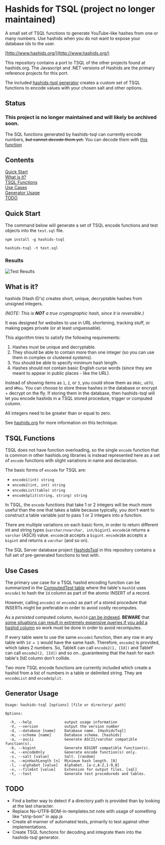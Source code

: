 # Hashids for TSQL (project no longer maintained)

A small set of TSQL functions to generate YouTube-like hashes from one or many numbers. 
Use hashids when you do not want to expose your database ids to the user.

[http://www.hashids.org/](http://www.hashids.org/)

This repository contains a port to TSQL of the other projects found at hashids.org.
The Javascript and .NET versions of Hashids are the primary reference projects for this port.

The included [hashids-tsql generator](https://github.com/waynebloss/hashids-tsql/tree/master/hashids-tsql) creates a 
custom set of TSQL functions to encode values with your chosen salt and other options.

## Status

### This project is no longer maintained and will likely be archived soon.

The SQL functions generated by hashids-tsql can currently encode numbers, ~~but cannot _decode_ them yet.~~ You can decode them with [this function](https://github.com/waynebloss/hashids-tsql/issues/2#issuecomment-528174001)

## Contents

[Quick Start](#quick-start)  
[What is it?](#what-is-it)  
[TSQL Functions](#tsql-functions)  
[Use Cases](#use-cases)  
[Generator Usage](#generator-usage)  
[TODO](#todo)  

## Quick Start

The command below will generate a set of TSQL encode functions and test objects into the `test.sql` file.

```console
npm install -g hashids-tsql

hashids-tsql -t test.sql
```

### Results

![Test Results](https://raw.github.com/waynebloss/hashids-tsql/master/readme-assets/qtest-20141109.png)

## What is it?

hashids (Hash ID's) creates short, unique, decryptable hashes from unsigned integers.

_(NOTE: This is **NOT** a true cryptographic hash, since it is reversible.)_

It was designed for websites to use in URL shortening, tracking stuff, or 
making pages private (or at least unguessable).

This algorithm tries to satisfy the following requirements:

1. Hashes must be unique and decryptable.
2. They should be able to contain more than one integer (so you can use them in complex or clustered systems).
3. You should be able to specify minimum hash length.
4. Hashes should not contain basic English curse words (since they are meant to appear in public places - like the URL).

Instead of showing items as `1`, `2`, or `3`, you could show them as `U6dc`, `u87U`, and `HMou`.
You can choose to store these hashes in the database or encrypt + decrypt on the fly. If storing them in the database,
then hashids-tsql will let you encode hashids in a TSQL stored procedure, trigger or computed column.

All integers need to be greater than or equal to zero.

See [hashids.org](http://www.hashids.org/) for more information on this technique.

## TSQL Functions

TSQL does not have function overloading, so the single `encode` function that is common in other hashids.org libraries
is instead represented here as a set of `encode` functions with slight variations in name and declaration.

The basic forms of `encode` for TSQL are:

- `encode1(int) string`
- `encode2(int, int) string`
- `encodeList(table) string`
- `encodeSplit(string, string) string`

In TSQL, the `encode` functions that take 1 or 2 integers will be much more useful than the one that takes a table
because typically, you don't want to construct a table variable just to pass 1 or 2 integers into a function.

There are multiple variations on each basic form, in order to return different int and string types (`varchar/nvarchar,
int/bigint`). `encode1A` returns a `varchar` (ASCII) value. `encode1B` accepts a `bigint`. `encode1BA` accepts a `bigint`
and returns a `varchar` (and so on).

The SQL Server database project [HashidsTsql](https://github.com/waynebloss/hashids-tsql/tree/master/db/mssql)
in this repository contains a full set of pre-generated functions to test with.

## Use Cases

The primary use case for a TSQL hashid encoding function can be summarized in the 
[ComputedTest table](https://github.com/waynebloss/hashids-tsql/blob/master/db/mssql/dbo/Tables/ComputedTest.sql)
where the table's `HashId` uses `encode1` to hash the `Id` column as part of the atomic INSERT of a record.

However, calling `encode1` or `encode2` as part of a stored procedure that INSERTs might be preferable in order to avoid costly recomputes.

As a _persisted_ computed column, `HashId` [can be indexed](http://msdn.microsoft.com/en-us/library/ms189292(v=sql.100).aspx).
**BEWARE** that [some situations can result in extremely expensive queries if you add a hashid column](https://github.com/waynebloss/hashids-tsql/issues/4) so work must be done in order to avoid recomputes.

If every table were to use the same `encode1` function, then any row in any table with `Id = 1` would have the same 
hash. Therefore, `encode2` is provided, which takes 2 numbers. So, TableX can call `encode2(1, [Id])` and TableY can 
call `encode2(2, [Id])` and so on...guaranteeing that the hash for each table's [Id] column don't collide.

Two more TSQL encode functions are currently included which create a hashid from a list of numbers in a table or 
delimited string. They are `encodeList` and `encodeSplit`.

## Generator Usage

```console
Usage: hashids-tsql [options] [file or directory/ path]

Options:

  -h, --help               output usage information
  -V, --version            output the version number
  -d, --database [name]    Database name. [HashidsTsql]
  -m, --schema [name]      Database schema. [hashids]
  -a, --ascii              Generate ASCII/varchar compatible function(s).
  -b, --bigint             Generate BIGINT compatible function(s).
  -e, --encodeOnly         Generate encode function(s) only.
  -s, --salt [value]       Salt. [random]
  -n, --minHashLength [n]  Minimum hash length. [0]
  -l, --alphabet [value]   Alphabet. [a-z,A-Z,1-9,0]
  -x, --fileExt [value]    Extension for output files. [sql]
  -t, --test               Generate test procedureds and tables.
```

## TODO

- Find a better way to detect if a directory path is provided than by looking at the last character.
- Replace No-UTF8-BOM-in-templates.txt note with usage of something like "strip-bom" in app.js
- Create all manner of automated tests, primarily to test against other implementations.
- Create TSQL functions for decoding and integrate them into the hashids-tsql generator.
